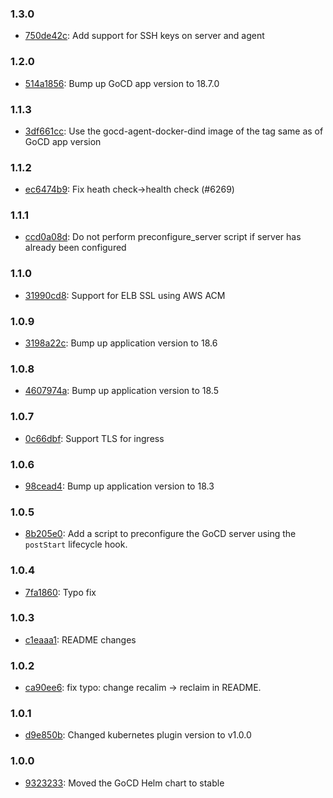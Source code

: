 ### 1.3.0

* [750de42c](https://github.com/kubernetes/charts/commit/750de42c):  Add support for SSH keys on server and agent

### 1.2.0

* [514a1856](https://github.com/helm/charts/commit/514a1856):  Bump up GoCD app version to 18.7.0

### 1.1.3

* [3df661cc](https://github.com/helm/charts/commit/3df661cc):  Use the gocd-agent-docker-dind image of the tag same as of GoCD app version

### 1.1.2

* [ec6474b9](https://github.com/helm/charts/commit/ec6474b9):  Fix heath check->health check (#6269)

### 1.1.1

* [ccd0a08d](https://github.com/helm/charts/commit/ccd0a08d): Do not perform preconfigure_server script if server has already been configured

### 1.1.0

* [31990cd8](https://github.com/helm/charts/commit/31990cd8): Support for ELB SSL using AWS ACM

### 1.0.9

* [3198a22c](https://github.com/helm/charts/commit/3198a22c): Bump up application version to 18.6

### 1.0.8

* [4607974a](https://github.com/helm/charts/commit/4607974a): Bump up application version to 18.5

### 1.0.7

* [0c66dbf](https://github.com/helm/charts/commit/0c66dbf): Support TLS for ingress

### 1.0.6

* [98cead4](https://github.com/helm/charts/commit/98cead4): Bump up application version to 18.3

### 1.0.5

* [8b205e0](https://github.com/helm/charts/commit/8b205e0): Add a script to preconfigure the GoCD server using the `postStart` lifecycle hook.

### 1.0.4

* [7fa1860](https://github.com/helm/charts/commit/7fa1860): Typo fix

### 1.0.3

* [c1eaaa1](https://github.com/helm/charts/commit/c1eaaa1): README changes

### 1.0.2

* [ca90ee6](https://github.com/helm/charts/commit/ca90ee6): fix typo: change recalim -> reclaim in README.

### 1.0.1

* [d9e850b](https://github.com/helm/charts/commit/d9e850b): Changed kubernetes plugin version to v1.0.0

### 1.0.0

* [9323233](https://github.com/helm/charts/commit/9325233): Moved the GoCD Helm chart to stable
